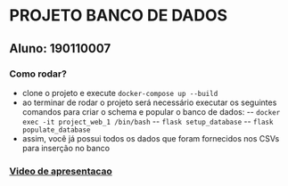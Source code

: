 # PROJETO BANCO DE DADOS
## Aluno: 190110007

### Como rodar?
- clone o projeto e execute `docker-compose up --build`
- ao terminar de rodar o projeto será necessário executar os seguintes comandos para criar o schema e popular o banco de dados:
    -- `docker exec -it project_web_1 /bin/bash`
    -- `flask setup_database`
    -- `flask populate_database`
- assim, você já possui todos os dados que foram fornecidos nos CSVs para inserção no banco

### [Video de apresentacao](video_bd.mov)

